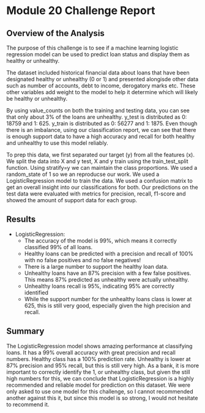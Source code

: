 # Module 20 Challenge Report 

## Overview of the Analysis

The purpose of this challenge is to see if a machine learning logistic regression model can be used to predict loan status and display them as 
healthy or unhealthy.

The dataset included historical financial data about loans that have been designated healthy or unhealthy (0 or 1) and
presented alongisde other data such as number of accounts, debt to income, derogatory marks etc. These other variables add weight to the model
to help it determine which will likely be healthy or unhealthy.

By using value_counts on both the training and testing data, you can see that only about 3% of the loans are unhealthy. y_test is distributed
as 0: 18759 and 1: 625. y_train is distributed as 0: 56277 and 1: 1875. Even though there is an imbalance, using our classification report, we
can see that there is enough support data to have a high accuracy and recall for both healthy and unhealthy to use this model reliably.

To prep this data, we first separated our target (y) from all the features (x). We split the data into X and y test, X and y train using the
train_test_split function. Using stratify=y we can maintain the class proportions. We used a random_state of 1 so we an reproducse our work.
We used a LogisticRegression model to train the data. We used a confusion matrix to get an overall insight into our classifications for both.
Our predictions on the test data were evaluated with metrics for precision, recall, f1-score and showed the amount of support data for each
group.

## Results

* LogisticRegression:
    * The accuracy of the model is 99%, which means it correctly classified 99% of all loans.
    * Healthy loans can be predicted with a precision and recall of 100% with no false positives and no false negatives!
    * There is a large number to support the healthy loan data.
    * Unhealthy loans have an 87% precision with a few false positives. This means 87% predicted as unhealthy were actually unhealthy.
    * Unhealthy loans recall is 95%, indicating 95% are correctly identified
    * While the support number for the unhealthy loans class is lower at 625, this is still very good, especially given the high precision
        and recall.

## Summary

The LogisticRegression model shows amazing performance at classifying loans. It has a 99% overall accuracy with great precision and recall numbers.
Healthy class has a 100% prediction rate. Unhealthy is lower at 87% precision and 95% recall, but this is still very high. As a bank, it is more
important to correctly identify the 1, or unhealthy class, but given the still high numbers for this, we can conclude that LogisticRegression is
a highly recommended and reliable model for prediction on this dataset. We were only asked to use one model for this challenge, so I cannot 
recommended another against this it, but since this model is so strong, I would not hesitate to recommend it.
